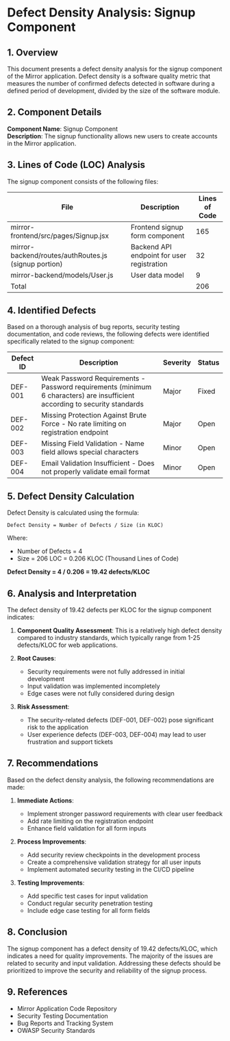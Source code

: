 # Defect Density Analysis: Signup Component

## 1. Overview

This document presents a defect density analysis for the signup component of the Mirror application. Defect density is a software quality metric that measures the number of confirmed defects detected in software during a defined period of development, divided by the size of the software module.

## 2. Component Details

**Component Name**: Signup Component  
**Description**: The signup functionality allows new users to create accounts in the Mirror application.

## 3. Lines of Code (LOC) Analysis

The signup component consists of the following files:

| File | Description | Lines of Code |
|------|-------------|---------------|
| mirror-frontend/src/pages/Signup.jsx | Frontend signup form component | 165 |
| mirror-backend/routes/authRoutes.js (signup portion) | Backend API endpoint for user registration | 32 |
| mirror-backend/models/User.js | User data model | 9 |
| Total | | 206 |

## 4. Identified Defects

Based on a thorough analysis of bug reports, security testing documentation, and code reviews, the following defects were identified specifically related to the signup component:

| Defect ID | Description | Severity | Status |
|-----------|-------------|----------|--------|
| DEF-001 | Weak Password Requirements - Password requirements (minimum 6 characters) are insufficient according to security standards | Major | Fixed |
| DEF-002 | Missing Protection Against Brute Force - No rate limiting on registration endpoint | Major | Open |
| DEF-003 | Missing Field Validation - Name field allows special characters | Minor | Open |
| DEF-004 | Email Validation Insufficient - Does not properly validate email format | Minor | Open |

## 5. Defect Density Calculation

Defect Density is calculated using the formula:
```
Defect Density = Number of Defects / Size (in KLOC)
```

Where:
- Number of Defects = 4
- Size = 206 LOC = 0.206 KLOC (Thousand Lines of Code)

**Defect Density = 4 / 0.206 = 19.42 defects/KLOC**

## 6. Analysis and Interpretation

The defect density of 19.42 defects per KLOC for the signup component indicates:

1. **Component Quality Assessment**: This is a relatively high defect density compared to industry standards, which typically range from 1-25 defects/KLOC for web applications. 

2. **Root Causes**:
   - Security requirements were not fully addressed in initial development
   - Input validation was implemented incompletely
   - Edge cases were not fully considered during design

3. **Risk Assessment**:
   - The security-related defects (DEF-001, DEF-002) pose significant risk to the application
   - User experience defects (DEF-003, DEF-004) may lead to user frustration and support tickets

## 7. Recommendations

Based on the defect density analysis, the following recommendations are made:

1. **Immediate Actions**:
   - Implement stronger password requirements with clear user feedback
   - Add rate limiting on the registration endpoint
   - Enhance field validation for all form inputs

2. **Process Improvements**:
   - Add security review checkpoints in the development process
   - Create a comprehensive validation strategy for all user inputs
   - Implement automated security testing in the CI/CD pipeline

3. **Testing Improvements**:
   - Add specific test cases for input validation
   - Conduct regular security penetration testing
   - Include edge case testing for all form fields

## 8. Conclusion

The signup component has a defect density of 19.42 defects/KLOC, which indicates a need for quality improvements. The majority of the issues are related to security and input validation. Addressing these defects should be prioritized to improve the security and reliability of the signup process.

## 9. References

- Mirror Application Code Repository
- Security Testing Documentation
- Bug Reports and Tracking System
- OWASP Security Standards